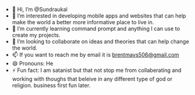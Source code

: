 - 👋 Hi, I’m @Sundraukal
- 👀 I’m interested in developing mobile apps and websites that can help make the world a better more informative place to live in.
- 🌱 I’m currently learning command prompt and anything I can use to create my projects.
- 💞️ I’m looking to collaborate on ideas and theories that can help change the world.
- 📫 If you want to reach me by email it is brentmays506@gmail.com
- 😄 Pronouns: He 
- ⚡ Fun fact: I am satanist but that not stop me from collaberating and working with thoughs that beleive in any different type of god or religion. business first fun later.

<!---
Sundraukal/Sundraukal is a ✨ special ✨ repository because its `README.md` (this file) appears on your GitHub profile.
You can click the Preview link to take a look at your changes.
--->
